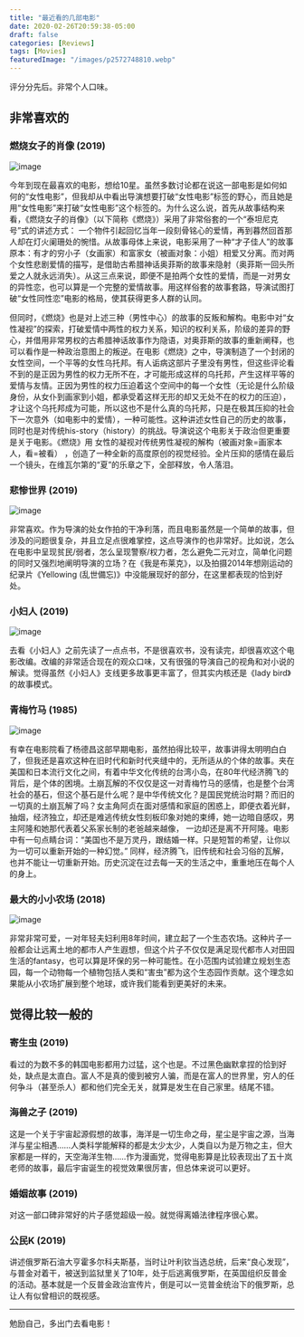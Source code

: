 ```yaml
---
title: "最近看的几部电影"
date: 2020-02-26T20:59:38-05:00
draft: false
categories: [Reviews]
tags: [Movies]
featuredImage: "/images/p2572748810.webp"
---
```


评分分先后。非常个人口味。

<!--more-->

## 非常喜欢的


### 燃烧女子的肖像 (2019)

![image](/images/p2572748810.webp)

今年到现在最喜欢的电影，想给10星。虽然多数讨论都在说这一部电影是如何如何的“女性电影”，但我却从中看出导演想要打破“女性电影”标签的野心，而且她是用“女性电影”来打破“女性电影”这个标签的。为什么这么说，首先从故事结构来看，《燃烧女子的肖像》（以下简称《燃烧》）采用了非常俗套的一个“泰坦尼克号”式的讲述方式： 一个物件引起回忆当年一段刻骨铭心的爱情，再到暮然回首那人却在灯火阑珊处的惋惜。从故事母体上来说，电影采用了一种“才子佳人”的故事原本：有才的穷小子（女画家）和富家女（被画对象：小姐）相爱又分离。而对两个女性悲剧爱情的描写，是借助古希腊神话奥菲斯的故事来隐射（奥菲斯一回头所爱之人就永远消失）。从这三点来说，即便不是拍两个女性的爱情，而是一对男女的异性恋，也可以算是一个完整的爱情故事。用这样俗套的故事套路，导演试图打破“女性同性恋”电影的格局，使其获得更多人群的认同。

但同时，《燃烧》也是对上述三种（男性中心）的故事的反叛和解构。电影中对“女性凝视”的探索，打破爱情中两性的权力关系，知识的权利关系，阶级的差异的野心，并借用非常男权的古希腊神话故事作为隐语，对奥菲斯的故事的重新阐释，也可以看作是一种政治意图上的叛逆。在电影《燃烧》之中，导演制造了一个封闭的女性空间，一个平等的女性乌托邦。有人诟病这部片子里没有男性，但这些评论看不到的是正因为男性的权力无所不在，才可能形成这样的乌托邦，产生这样平等的爱情与友情。正因为男性的权力压迫着这个空间中的每一个女性（无论是什么阶级身份，从女仆到画家到小姐，都承受着这样无形的却又无处不在的权力的压迫），才让这个乌托邦成为可能，所以这也不是什么真的乌托邦，只是在极其压抑的社会下一次意外（如电影中的爱情），一种可能性。这种讲述女性自己的历史的故事，同时也是对传统his-story（history）的挑战。导演说这个电影关于政治但更重要是关于电影。《燃烧》用 女性的凝视对传统男性凝视的解构（被画对象=画家本人，看=被看） ，创造了一种全新的高度原创的视觉经验。全片压抑的感情在最后一个镜头，在维瓦尔第的“夏”的乐章之下，全部释放，令人落泪。


### 悲惨世界 (2019)

![image](/images/p2554196384.webp)

非常喜欢。作为导演的处女作拍的干净利落，而且电影虽然是一个简单的故事，但涉及的问题很复杂，并且立足点很难掌控，这点导演作的也非常好。比如说，怎么在电影中呈现贫民/弱者，怎么呈现警察/权力者，怎么避免二元对立，简单化问题的同时又强烈地阐明导演的立场？在《我是布莱克》，以及拍摄2014年想刚运动的纪录片《Yellowing (乱世備忘)》中没能展现好的部分，在这里都表现的恰到好处。


### 小妇人 (2019)

![image](/images/p2561622451.webp)

去看《小妇人》之前先读了一点点书，不是很喜欢书，没有读完，却很喜欢这个电影改编。改编的非常适合现在的观众口味，又有很强的导演自己的视角和对小说的解读。觉得虽然《小妇人》支线更多故事更丰富了，但其实内核还是《lady bird》的故事模式。


### 青梅竹马 (1985)

![image](/images/p2378941035.webp)

有幸在电影院看了杨德昌这部早期电影，虽然拍得比较平，故事讲得太明明白白了，但我还是喜欢这种在旧时代和新时代夹缝中的，无所适从的个体的故事。夹在美国和日本流行文化之间，有着中华文化传统的台湾小岛，在80年代经济腾飞的背后，是个体的困境。土崩瓦解的不仅仅是这一对青梅竹马的感情，也是整个台湾社会的基石，但这个基石是什么呢？是中华传统文化？是国民党统治时期？而旧的一切真的土崩瓦解了吗？女主角阿贞在面对感情和家庭的困惑上，即便衣着光鲜，抽烟，经济独立，却还是难逃传统女性刻板印象对她的束缚，她一边暗自感叹，男主阿隆和她那代表着父系家长制的老爸越来越像， 一边却还是离不开阿隆。电影中有一句点睛台词：“美国也不是万灵丹，跟结婚一样。只是短暂的希望，让你以为一切可以重新开始的一种幻觉。” 同样，经济腾飞，旧传统和社会习俗的瓦解，也并不能让一切重新开始。历史沉淀在过去每一天的生活之中，重重地压在每个人的身上。


### 最大的小小农场 (2018)

![image](/images/p2569792942.webp)


非常非常可爱，一对年轻夫妇利用8年时间，建立起了一个生态农场。这种片子一般都会让远离土地的都市人产生遐想，但这个片子不仅仅是满足现代都市人对田园生活的fantasy，也可以算是环保的另一种可能性。在小范围内试验建立规划生态园，每一个动物每一个植物包括人类和“害虫”都为这个生态园作贡献。这个理念如果能从小农场扩展到整个地球，或许我们能看到更美好的未来。

## 觉得比较一般的


### 寄生虫 (2019)

看过的为数不多的韩国电影都用力过猛，这个也是。不过黑色幽默拿捏的恰到好处，缺点是太直白。富人不是真的傻到被穷人骗，而是在富人的世界里，穷人的任何争斗（甚至杀人）都和他们完全无关，就算是发生在自己家里。结尾不错。


### 海兽之子 (2019)

这是一个关于宇宙起源假想的故事，海洋是一切生命之母，星尘是宇宙之源，当海洋与星尘相遇……人类科学能解释的都是太少太少，人类自以为是万物之主，但大家都是一样的，天空海洋生物……作为漫画党，觉得电影算是比较表现出了五十岚老师的故事，最后宇宙诞生的视觉效果很厉害，但总体来说可以更好。


### 婚姻故事 (2019)

对这一部口碑非常好的片子感觉超级一般。就觉得离婚法律程序很心累。


### 公民K (2019)

讲述俄罗斯石油大亨霍多尔科夫斯基，当时让叶利钦当选总统，后来“良心发现”，与普金对着干，被送到监狱里关了10年，处于后逃离俄罗斯，在英国组织反普金的活动。基本就是一个反普金政治宣传片，倒是可以一览普金统治下的俄罗斯，总让人有似曾相识的既视感。

---

勉励自己，多出门去看电影！


